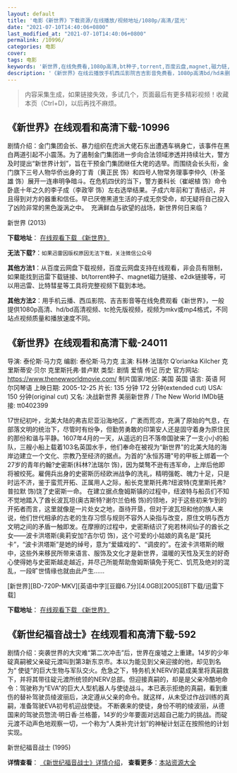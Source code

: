 ```yaml
---
layout: default
title: '电影《新世界》下载资源/在线播放/视频地址/1080p/高清/蓝光'
date: "2021-07-10T14:40:06+0800"
last_modified_at: "2021-07-10T14:40:06+0800"
permalink: /10996/
categories: 电影
cover:
tags: 电影
keywords: '新世界,在线免费看,1080p高清,bt种子,torrent,百度云盘,magnet,磁力链,迅雷下载资源'
description: '《新世界》在线云播放手机西瓜影院吉吉影音免费看，1080p高清bd/hd未删减完整版和tc抢先枪版，mkv/mp4格式，附带bt/torrent种子、magnet/磁力链、百度云盘、网盘资源迅雷下载链接'
---
```


>内容采集生成，如果链接失效，多试几个，页面最后有更多精彩视频！收藏本页（Ctrl+D)，以后再找不麻烦。


## 《新世界》在线观看和高清下载-10996

剧情介绍：金门集团会长、暴力组织在虎派大佬石东出遭遇车祸身亡，该事件在黑白两道引起不小震荡。为了遏制金门集团进一步向合法领域渗透并持续壮大，警方及时提出“新世界计划”，旨在干预金门集团继任大佬的选举。而围绕会长头衔，金门旗下三号人物华侨出身的丁青（黄正民 饰）和四号人物常务理事李仲久（朴圣雄 饰）展开一连串明争暗斗。在危机四伏的当下，警方姜科长（崔岷植 饰）命令卧底十年之久的李子成（李政宰 饰）左右选举结果。子成六年前和丁青结识，并且得到对方的器重和信任。早已厌倦黑道生活的子成无奈受命，却无疑将自己投入了凶险非常的黑色漩涡之中。  充满鲜血与欲望的战场，新世界何日来临？


新世界 (2013)

**下载地址**： [在线观看下载 《新世界》](https://www.btbtdy.me/btdy/dy1922.html) 


**无法下载?**：`如果迅雷因版权原因无法下载，关注微信公众号 `

**其他方法1**：从百度云网盘下载视频，百度云网盘支持在线观看，非会员有限制，如果能找到迅雷下载链接、bt/torrent种子、magnet磁力链接、e2dk链接等，可以用迅雷、比特彗星等工具将完整视频下载到本地。

**其他方法2**：用手机云播、西瓜影院、吉吉影音等在线免费观看《新世界》，一般提供1080p高清、hd/bd高清视频、tc抢先版视频，视频为mkv或mp4格式，不同站点视频质量和播放速度不同。


## 《新世界》在线观看和高清下载-24011

导演: 泰伦斯·马力克 编剧: 泰伦斯·马力克 主演: 科林·法瑞尔 Q’orianka Kilcher 克里斯蒂安·贝尔 克里斯托弗·普卢默 类型: 剧情 爱情 传记 历史 官方网站: https://www.thenewworldmovie.com/ 制片国家/地区: 美国 英国 语言: 英语 阿尔冈琴语 上映日期: 2005-12-25 片长: 135 分钟 172 分钟(extended cut) USA: 150 分钟(original cut) 又名: 决战新世界 美丽新世界 / The New World IMDb链接: tt0402399

17世纪初叶，北美大陆的弗吉尼亚沿海地区，广袤而荒凉，充满了原始的气息，在部落文明的统治下，尽管时有纷争，但勤劳勇敢的印第安人还是固守着身为原住民的那份和谐与平静。1607年4月的一天，从遥远的日不落帝国驶来了一支小小的船队，三艘小船上载着103名英国水手，他们奉命在被视为“新世界”的北美大陆的海岸边建立一个文化、宗教乃至经济的据点。为首的“永恒苏珊”号的甲板上绑着一个27岁的青年约翰?史密斯(科林?法瑞尔 饰)，因为桀骜不逊有违军命，上岸后他即将被绞死。雇佣兵出身的史密斯历经欧洲战争的洗礼，精明强乾、魄力十足，只是时运不济，鉴于蛮荒开拓、正属用人之际，船长克里斯托弗?纽波特(克里斯托弗?普拉默 饰)饶了史密斯一命。 在建立据点詹姆斯镇的过程中，纽波特与船员们不知不觉地踏入了酋长波瓦坦(奥古斯特?谢尔兰伯格 饰)的领地，对于这些初来乍到的开拓者而言，这里就像是一片处女之地，亟待开垦，但对于波瓦坦和他的族人来说，他们世代相承的古老的生存习惯与规则不容外人染指与改变，原住文明与西方文明之间的矛盾一触即发。在摩擦的过程中，史密斯结识了宛若林间仙子的酋长之女——波卡洪塔斯(奥莉安加?吉尔切 饰)，这个可爱的小姑娘的真名是“莫托卡”，“波卡洪塔斯”是她的绰号，意为“爱嬉戏的”、“调皮的”。在波卡洪塔斯的眼中，这些外来移民所带来语言、服饰及文化才是新世界，温暖的天性及天生的好奇心使得她与史密斯越走越近，并尽己所能帮助詹姆斯镇免于死亡、饥荒及绝对的混乱，一段旷世情缘也就由此产生……


[新世界][BD-720P-MKV][英语中字][豆瓣6.7分][4.0GB][2005][BT下载/迅雷下载]

**下载地址**： [在线观看下载 《新世界》](https://www.btdx8.com/torrent/the_new_world_2005.html) 


## 《新世纪福音战士》在线观看和高清下载-592

剧情介绍：突袭世界的大灾难“第二次冲击”后，世界在废墟之上重建。14岁的少年碇真嗣被父亲碇元渡叫到第3新东京市。本以为能见到父亲迎接的他，却见到名为“ 使徒”的巨大生物与军队交火。危急之下，特务机关NERV的葛成美里将真嗣救下，并将其带往碇元渡所统领的NERV总部。但迎接真嗣的，却是是父亲冷酷地命令：驾驶称为“EVA”的巨大人型机器人与使徒战斗。本已表示拒绝的真嗣，看到重伤的替补驾驶员绫波丽后，决定遵从父亲的命令。就这样，从未受过作战训练的真嗣，准备驾驶EVA初号机迎战使徒。 不断袭来的使徒，身份不明的绫波丽，从德国来的驾驶员惣流·明日香·兰格蕾，14岁的少年要面对远超自己能力的挑战。而碇元渡不动声色地观察一切，一个称为“人类补完计划”的神秘计划正在按照他的计划实现。


新世纪福音战士 (1995)

**详情查看**： [《新世纪福音战士》详情介绍](/movie/592/)， **查看更多**：[本站资源大全](/movie/t/all/)

